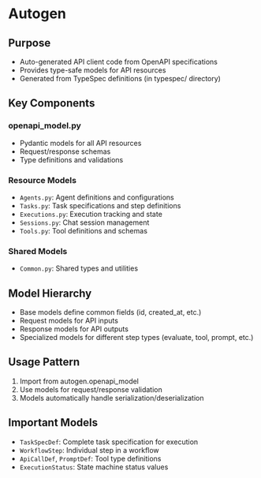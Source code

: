 # Autogen

## Purpose
- Auto-generated API client code from OpenAPI specifications
- Provides type-safe models for API resources
- Generated from TypeSpec definitions (in typespec/ directory)

## Key Components

### openapi_model.py
- Pydantic models for all API resources
- Request/response schemas
- Type definitions and validations

### Resource Models
- `Agents.py`: Agent definitions and configurations
- `Tasks.py`: Task specifications and step definitions
- `Executions.py`: Execution tracking and state
- `Sessions.py`: Chat session management
- `Tools.py`: Tool definitions and schemas

### Shared Models
- `Common.py`: Shared types and utilities

## Model Hierarchy
- Base models define common fields (id, created_at, etc.)
- Request models for API inputs
- Response models for API outputs
- Specialized models for different step types (evaluate, tool, prompt, etc.)

## Usage Pattern
1. Import from autogen.openapi_model
2. Use models for request/response validation
3. Models automatically handle serialization/deserialization

## Important Models
- `TaskSpecDef`: Complete task specification for execution
- `WorkflowStep`: Individual step in a workflow
- `ApiCallDef`, `PromptDef`: Tool type definitions
- `ExecutionStatus`: State machine status values